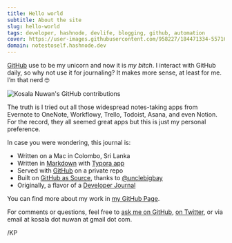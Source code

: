 ```yaml
---
title: Hello world
subtitle: About the site
slug: hello-world
tags: developer, hashnode, devlife, blogging, github, automation
cover: https://user-images.githubusercontent.com/958227/184471334-5571641a-3519-4e87-91e8-c6a65f0ef75d.png?auto=compress
domain: notestoself.hashnode.dev
---
```


[GitHub](https://github.com/) use to be my unicorn and now it is _my bitch_. I interact with GitHub daily, so why not use it for journaling? It makes more sense, at least for me. I’m that nerd 🤓



![Kosala Nuwan's GitHub contributions](https://ghchart.rshah.org/AF0000/kosalanuwan?auto=compress)



The truth is I tried out all those widespread notes-taking apps from Evernote to OneNote, Workflowy, Trello, Todoist, Asana, and even Notion. For the record, they all seemed great apps but this is just my personal preference.

In case you were wondering, this journal is:

- Written on a Mac in Colombo, Sri Lanka
- Written in [Markdown](https://support.hashnode.com/docs/markdown-guidelines) with [Typora app](https://www.typora.io/)
- Served with [GitHub](https://github.com/kosalanuwan) on a private repo
- Built on [GitHub as Source](https://townhall.hashnode.com/start-using-github-to-publish-articles-on-hashnode), thanks to [@unclebigbay](https://hashnode.com/@unclebigbay)
- Originally, a flavor of a [Developer Journal](https://opensource.com/article/19/4/what-developer-journal)

You can find more about my work in [my GitHub Page](https://notestoself.hashnode.dev/opensource/).

For comments or questions, feel free to [ask me on GitHub](https://notestoself.hashnode.dev/ama), [on Twitter](https://twitter.com/kosalanuwan), or via email at kosala dot nuwan at gmail dot com.

/KP
